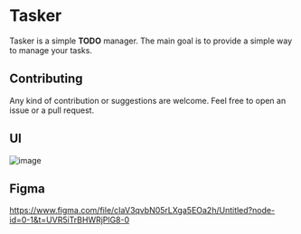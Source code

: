 # Tasker

Tasker is a simple **TODO** manager. The main goal is to provide a simple way to manage your tasks.

## Contributing

Any kind of contribution or suggestions are welcome. Feel free to open an issue or a pull request.

## UI
![image](https://user-images.githubusercontent.com/71312948/229361301-0ecc6dcf-a868-4a7a-a876-fd8237e9d1f3.png)

## Figma
https://www.figma.com/file/cIaV3qvbN05rLXga5EOa2h/Untitled?node-id=0-1&t=UVR5iTrBHWRjPlG8-0

